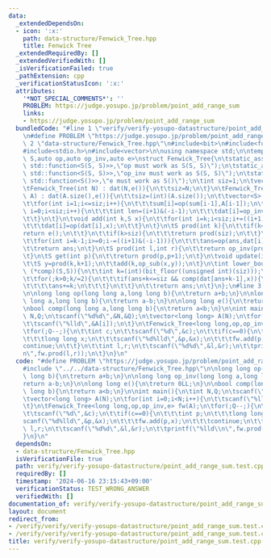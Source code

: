 ```yaml
---
data:
  _extendedDependsOn:
  - icon: ':x:'
    path: data-structure/Fenwick_Tree.hpp
    title: Fenwick Tree
  _extendedRequiredBy: []
  _extendedVerifiedWith: []
  _isVerificationFailed: true
  _pathExtension: cpp
  _verificationStatusIcon: ':x:'
  attributes:
    '*NOT_SPECIAL_COMMENTS*': ''
    PROBLEM: https://judge.yosupo.jp/problem/point_add_range_sum
    links:
    - https://judge.yosupo.jp/problem/point_add_range_sum
  bundledCode: "#line 1 \"verify/verify-yosupo-datastructure/point_add_range_sum.test.cpp\"\
    \n#define PROBLEM \"https://judge.yosupo.jp/problem/point_add_range_sum\"\n#line\
    \ 2 \"data-structure/Fenwick_Tree.hpp\"\n#include<bit>\n#include<functional>\n\
    #include<stdio.h>\n#include<vector>\n\nusing namespace std;\n\ntemplate<class\
    \ S,auto op,auto op_inv,auto e>\nstruct Fenwick_Tree{\n\tstatic_assert(std::is_convertible_v<decltype(op),\
    \ std::function<S(S, S)>>,\"op must work as S(S, S)\");\n\tstatic_assert(std::is_convertible_v<decltype(op_inv),\
    \ std::function<S(S, S)>>,\"op_inv must work as S(S, S)\");\n\tstatic_assert(std::is_convertible_v<decltype(e),\
    \ std::function<S()>>,\"e must work as S()\");\n\tint siz=1;\n\tvector<S> dat;\n\
    \tFenwick_Tree(int N) : dat(N,e()){\n\t\tsiz=N;\n\t}\n\tFenwick_Tree(vector<S>\
    \ A) : dat(A.size(),e()){\n\t\tsiz=(int)(A.size());\n\t\tvector<S> sum(siz+1,e());\n\
    \t\tfor(int i=1;i<=siz;i++){\n\t\t\tsum[i]=op(sum[i-1],A[i-1]);\n\t\t}\n\t\tfor(int\
    \ i=0;i<siz;i++){\n\t\t\tint len=(i+1)&(-i-1);\n\t\t\tdat[i]=op_inv(sum[i+1],sum[i+1-len]);\n\
    \t\t}\n\t}\n\tvoid add(int k,S x){\n\t\tfor(int i=k;i<siz;i+=((i+1)&(-i-1))){\n\
    \t\t\tdat[i]=op(dat[i],x);\n\t\t}\n\t}\n\tS prod(int k){\n\t\tif(k<=0){\n\t\t\t\
    return e();\n\t\t}\n\t\tif(k>siz){\n\t\t\treturn prod(siz);\n\t\t}\n\t\tS ans=e();\n\
    \t\tfor(int i=k-1;i>=0;i-=((i+1)&(-i-1))){\n\t\t\tans=op(ans,dat[i]);\n\t\t}\n\
    \t\treturn ans;\n\t}\n\tS prod(int l,int r){\n\t\treturn op_inv(prod(r),prod(l));\n\
    \t}\n\tS get(int p){\n\t\treturn prod(p,p+1);\n\t}\n\tvoid update(int k,S x){\n\
    \t\tS y=prod(k,k+1);\n\t\tadd(k,op_sub(x,y));\n\t}\n\tint lower_bound(S x,bool\
    \ (*comp)(S,S)){\n\t\tint k=(int)(bit_floor((unsigned int)(siz)));\n\t\tint ans=0;\n\
    \t\tfor(;k>0;k/=2){\n\t\t\tif(ans+k<=siz && comp(dat[ans+k-1],x)){\n\t\t\t\tx=op_inv(x,dat[ans+k-1]);\n\
    \t\t\t\tans+=k;\n\t\t\t}\n\t\t}\n\t\treturn ans;\n\t}\n};\n#line 3 \"verify/verify-yosupo-datastructure/point_add_range_sum.test.cpp\"\
    \n\nlong long op(long long a,long long b){\n\treturn a+b;\n}\n\nlong long op_inv(long\
    \ long a,long long b){\n\treturn a-b;\n}\n\nlong long e(){\n\treturn 0LL;\n}\n\
    \nbool comp(long long a,long long b){\n\treturn a<b;\n}\n\nint main(){\n\tint\
    \ N,Q;\n\tscanf(\"%d%d\",&N,&Q);\n\tvector<long long> A(N);\n\tfor(int i=0;i<N;i++){\n\
    \t\tscanf(\"%lld\",&A[i]);\n\t}\n\tFenwick_Tree<long long,op,op_inv,e> fw(A);\n\
    \tfor(;Q--;){\n\t\tint c;\n\t\tscanf(\"%d\",&c);\n\t\tif(c==0){\n\t\t\tint p;\n\
    \t\t\tlong long x;\n\t\t\tscanf(\"%d%lld\",&p,&x);\n\t\t\tfw.add(p,x);\n\t\t\t\
    continue;\n\t\t}\n\t\tint l,r;\n\t\tscanf(\"%d%d\",&l,&r);\n\t\tprintf(\"%lld\\\
    n\",fw.prod(l,r));\n\t}\n}\n"
  code: "#define PROBLEM \"https://judge.yosupo.jp/problem/point_add_range_sum\"\n\
    #include \"../../data-structure/Fenwick_Tree.hpp\"\n\nlong long op(long long a,long\
    \ long b){\n\treturn a+b;\n}\n\nlong long op_inv(long long a,long long b){\n\t\
    return a-b;\n}\n\nlong long e(){\n\treturn 0LL;\n}\n\nbool comp(long long a,long\
    \ long b){\n\treturn a<b;\n}\n\nint main(){\n\tint N,Q;\n\tscanf(\"%d%d\",&N,&Q);\n\
    \tvector<long long> A(N);\n\tfor(int i=0;i<N;i++){\n\t\tscanf(\"%lld\",&A[i]);\n\
    \t}\n\tFenwick_Tree<long long,op,op_inv,e> fw(A);\n\tfor(;Q--;){\n\t\tint c;\n\
    \t\tscanf(\"%d\",&c);\n\t\tif(c==0){\n\t\t\tint p;\n\t\t\tlong long x;\n\t\t\t\
    scanf(\"%d%lld\",&p,&x);\n\t\t\tfw.add(p,x);\n\t\t\tcontinue;\n\t\t}\n\t\tint\
    \ l,r;\n\t\tscanf(\"%d%d\",&l,&r);\n\t\tprintf(\"%lld\\n\",fw.prod(l,r));\n\t\
    }\n}\n"
  dependsOn:
  - data-structure/Fenwick_Tree.hpp
  isVerificationFile: true
  path: verify/verify-yosupo-datastructure/point_add_range_sum.test.cpp
  requiredBy: []
  timestamp: '2024-06-16 23:15:43+09:00'
  verificationStatus: TEST_WRONG_ANSWER
  verifiedWith: []
documentation_of: verify/verify-yosupo-datastructure/point_add_range_sum.test.cpp
layout: document
redirect_from:
- /verify/verify/verify-yosupo-datastructure/point_add_range_sum.test.cpp
- /verify/verify/verify-yosupo-datastructure/point_add_range_sum.test.cpp.html
title: verify/verify-yosupo-datastructure/point_add_range_sum.test.cpp
---
```

